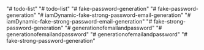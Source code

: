 "# todo-list" 
"# todo-list" 
"# fake-password-generation" 
"# fake-password-generation" 
"# iamDynamic-fake-strong-password-email-generation" 
"# iamDynamic-fake-strong-password-email-generation" 
"# fake-strong-password-generation" 
"# generationofemailandpassword" 
"# generationofemailandpassword" 
"# generationofemailandpassword" 
"# fake-strong-password-generation" 
